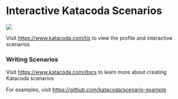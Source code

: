 # Interactive Katacoda Scenarios

[![](http://shields.katacoda.com/katacoda/tis/count.svg)](https://www.katacoda.com/tis "Get your profile on Katacoda.com")

Visit https://www.katacoda.com/tis to view the profile and interactive scenarios

### Writing Scenarios
Visit https://www.katacoda.com/docs to learn more about creating Katacoda scenarios

For examples, visit https://github.com/katacoda/scenario-example
